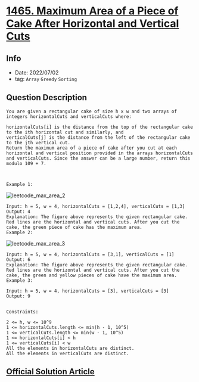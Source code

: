 # [1465. Maximum Area of a Piece of Cake After Horizontal and Vertical Cuts](https://leetcode.com/problems/maximum-area-of-a-piece-of-cake-after-horizontal-and-vertical-cuts/)

## Info

- Date: 2022/07/02
- tag: `Array` `Greedy` `Sorting`

## Question Description

```
You are given a rectangular cake of size h x w and two arrays of integers horizontalCuts and verticalCuts where:

horizontalCuts[i] is the distance from the top of the rectangular cake to the ith horizontal cut and similarly, and
verticalCuts[j] is the distance from the left of the rectangular cake to the jth vertical cut.
Return the maximum area of a piece of cake after you cut at each horizontal and vertical position provided in the arrays horizontalCuts and verticalCuts. Since the answer can be a large number, return this modulo 109 + 7.



Example 1:
```

![leetcode_max_area_2](https://assets.leetcode.com/uploads/2020/05/14/leetcode_max_area_2.png)

```
Input: h = 5, w = 4, horizontalCuts = [1,2,4], verticalCuts = [1,3]
Output: 4
Explanation: The figure above represents the given rectangular cake. Red lines are the horizontal and vertical cuts. After you cut the cake, the green piece of cake has the maximum area.
Example 2:
```

![leetcode_max_area_3](https://assets.leetcode.com/uploads/2020/05/14/leetcode_max_area_3.png)

```
Input: h = 5, w = 4, horizontalCuts = [3,1], verticalCuts = [1]
Output: 6
Explanation: The figure above represents the given rectangular cake. Red lines are the horizontal and vertical cuts. After you cut the cake, the green and yellow pieces of cake have the maximum area.
Example 3:

Input: h = 5, w = 4, horizontalCuts = [3], verticalCuts = [3]
Output: 9


Constraints:

2 <= h, w <= 10^9
1 <= horizontalCuts.length <= min(h - 1, 10^5)
1 <= verticalCuts.length <= min(w - 1, 10^5)
1 <= horizontalCuts[i] < h
1 <= verticalCuts[i] < w
All the elements in horizontalCuts are distinct.
All the elements in verticalCuts are distinct.
```

## [Official Solution Article](https://leetcode.com/problems/maximum-area-of-a-piece-of-cake-after-horizontal-and-vertical-cuts/solution/)
